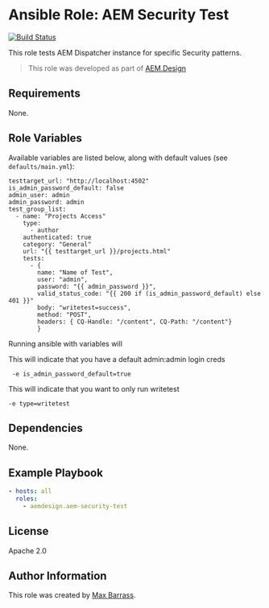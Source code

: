 # Ansible Role: AEM Security Test

[![Build Status](https://travis-ci.org/aemdesign/ansible-role-aem-security-test.svg?branch=master)](https://travis-ci.org/aemdesign/ansible-role-aem-security-test)

This role tests AEM Dispatcher instance for specific Security patterns.
> This role was developed as part of
> [AEM.Design](http://aem.design/)

## Requirements

None.

## Role Variables

Available variables are listed below, along with default values (see `defaults/main.yml`):

    testtarget_url: "http://localhost:4502"
    is_admin_password_default: false
    admin_user: admin
    admin_password: admin
    test_group_list:
      - name: "Projects Access"
        type:
          - author
        authenticated: true
        category: "General"
        url: "{{ testtarget_url }}/projects.html"
        tests:
          - { 
            name: "Name of Test",
            user: "admin", 
            password: "{{ admin_password }}", 
            valid_status_code: "{{ 200 if (is_admin_password_default) else 401 }}" 
            body: "writetest=success", 
            method: "POST",
            headers: { CQ-Handle: "/content", CQ-Path: "/content"}
            }

Running ansible with variables will 

This will indicate that you have a default admin:admin login creds

     -e is_admin_password_default=true

This will indicate that you want to only run writetest

    -e type=writetest


## Dependencies

None.

## Example Playbook

```yaml
- hosts: all
  roles:
    - aemdesign.aem-security-test
```

## License

Apache 2.0

## Author Information

This role was created by [Max Barrass](https://aem.design/).
